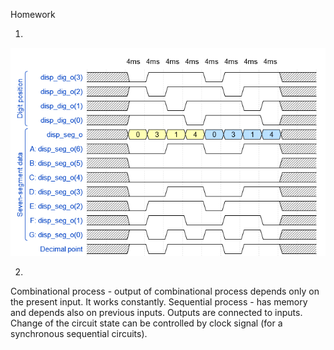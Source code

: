 Homework

1.

![t](wavedrom.png)
    
2.

Combinational process - output of combinational process depends only on the present input. It works constantly. 
Sequential process - has memory and depends also on previous inputs. Outputs are connected to inputs. Change of the circuit state can be controlled by clock signal (for a synchronous sequential circuits).  
